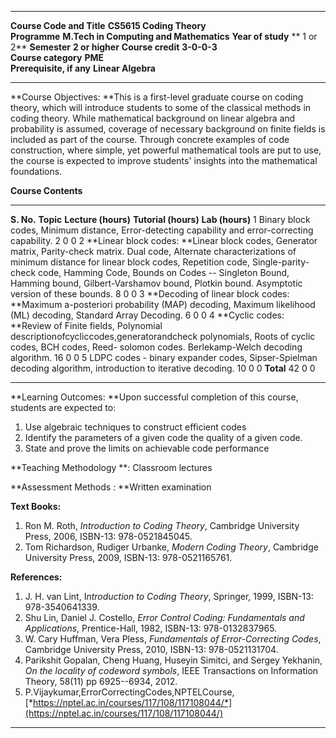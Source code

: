   --------------------------- ----------------------------------------- ------------------- ------------- -------------- -----------------
  **Course Code and Title**   **CS5615 Coding Theory**                                                                   
  **Programme**               **M.Tech in Computing and Mathematics**   **Year of study**   ** 1 or 2**   **Semester**   **2 or higher**
  **Course credit**           **3-0-0-3**                                                                                
  **Course category**         **PME**                                                                                    
  **Prerequisite, if any**    **Linear Algebra**                                                                         
  --------------------------- ----------------------------------------- ------------------- ------------- -------------- -----------------

**Course Objectives: **This is a first-level graduate course on coding
theory, which will introduce students to some of the classical methods
in coding theory. While mathematical background on linear algebra and
probability is assumed, coverage of necessary background on finite
fields is included as part of the course. Through concrete examples of
code construction, where simple, yet powerful mathematical tools are put
to use, the course is expected to improve students' insights into the
mathematical foundations.

**Course Contents**

  ------------ ---------------------------------------------------------------------------------------------------------------------------------------------------------------------------------------------------------------------------------------------------------------------------------------------------------------------------------------------------------------- --------------------- ---------------------- -----------------
  **S. No.**   **Topic**                                                                                                                                                                                                                                                                                                                                                        **Lecture (hours)**   **Tutorial (hours)**   **Lab (hours)**
  1            Binary block codes, Minimum distance, Error-detecting capability and error-correcting capability.                                                                                                                                                                                                                                                                2                     0                      0
  2            **Linear block codes: **Linear block codes, Generator matrix, Parity-check matrix. Dual code, Alternate characterizations of minimum distance for linear block codes, Repetition code, Single-parity-check code, Hamming Code, Bounds on Codes \-- Singleton Bound, Hamming bound, Gilbert-Varshamov bound, Plotkin bound. Asymptotic version of these bounds.   8                     0                      0
  3            **Decoding of linear block codes: **Maximum a-posteriori probability (MAP) decoding, Maximum likelihood (ML) decoding, Standard Array Decoding.                                                                                                                                                                                                                  6                     0                      0
  4            **Cyclic codes: **Review of Finite fields, Polynomial descriptionofcycliccodes,generatorandcheck polynomials, Roots of cyclic codes, BCH codes, Reed- solomon codes. Berlekamp-Welch decoding algorithm.                                                                                                                                                         16                    0                      0
  5            LDPC codes - binary expander codes, Sipser-Spielman decoding algorithm, introduction to iterative decoding.                                                                                                                                                                                                                                                      10                    0                      0
               **Total**                                                                                                                                                                                                                                                                                                                                                        42                    0                      0
  ------------ ---------------------------------------------------------------------------------------------------------------------------------------------------------------------------------------------------------------------------------------------------------------------------------------------------------------------------------------------------------------- --------------------- ---------------------- -----------------

**Learning Outcomes: **Upon successful completion of this course,
students are expected to:

1.  Use algebraic techniques to construct efficient codes
2.  Identify the parameters of a given code the quality of a given code.
3.  State and prove the limits on achievable code performance

**Teaching Methodology **: Classroom lectures

**Assessment Methods : **Written examination

**Text Books:**

1.  Ron M. Roth, *Introduction to Coding Theory*, Cambridge University
    Press, 2006, ISBN-13: 978-0521845045.
2.  Tom Richardson, Rudiger Urbanke, *Modern Coding Theory*, Cambridge
    University Press, 2009, ISBN-13: 978-0521165761.

**References:**

1.  J. H. van Lint, I*ntroduction to Coding Theory*, Springer, 1999,
    ISBN-13: 978-3540641339.
2.  Shu Lin, Daniel J. Costello, *Error Control Coding: Fundamentals and
    Applications*, Prentice-Hall, 1982, ISBN-13: 978-0132837965.
3.  W. Cary Huffman, Vera Pless, *Fundamentals of Error-Correcting
    Codes*, Cambridge University Press, 2010, ISBN-13: 978-0521131704.
4.  Parikshit Gopalan, Cheng Huang, Huseyin Simitci, and Sergey
    Yekhanin, *On the locality of codeword symbols*, IEEE Transactions
    on Information Theory, 58(11) pp 6925--6934, 2012.
5.  P.Vijaykumar,ErrorCorrectingCodes,NPTELCourse,
    [*https://nptel.ac.in/courses/117/108/117108044/*](https://nptel.ac.in/courses/117/108/117108044/)

  --------------------------- ----------------------------------------- ------------------- ------------- -------------- -----------------

